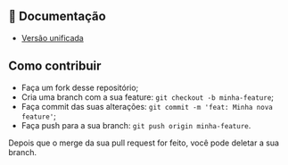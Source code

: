 

## 📄 Documentação 
<ul>
   <li><a href="https://documenter.getpostman.com/view/5898966/T17M6REY" target="_blank">Versão unificada</a></li>
</ul>

## Como contribuir

- Faça um fork desse repositório;
- Cria uma branch com a sua feature: `git checkout -b minha-feature`;
- Faça commit das suas alterações: `git commit -m 'feat: Minha nova feature'`;
- Faça push para a sua branch: `git push origin minha-feature`.

Depois que o merge da sua pull request for feito, você pode deletar a sua branch.
